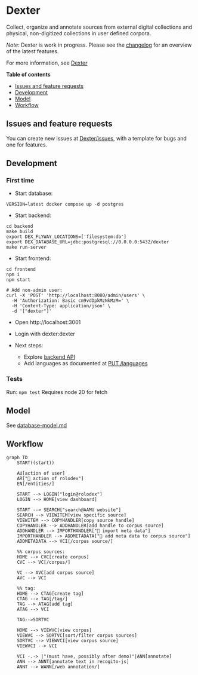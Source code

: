 # Dexter

Collect, organize and annotate sources from external digital collections and physical, non-digitized collections in user defined corpora.

_Note_: Dexter is work in progress. Please see the [changelog](./CHANGELOG.md) for an overview of the latest features.

For more information, see [Dexter](https://github.com/knaw-huc/Dexter/wiki/Dexter)

**Table of contents**
- [Issues and feature requests](#issues-and-feature-requests)
- [Development](#development)
- [Model](#model)
- [Workflow](#workflow)

## Issues and feature requests

You can create new issues at [Dexter/issues](https://github.com/knaw-huc/Dexter/issues), with a template for bugs and one for features. 

## Development

### First time

- Start database:
```shell
VERSION=latest docker compose up -d postgres
```

- Start backend:
```shell
cd backend
make build
export DEX_FLYWAY_LOCATIONS=['filesystem:db']
export DEX_DATABASE_URL=jdbc:postgresql://0.0.0.0:5432/dexter 
make run-server
```

- Start frontend:
```shell
cd frontend
npm i
npm start
```

```shell
# Add non-admin user:
curl -X 'POST' 'http://localhost:8080/admin/users' \
  -H 'Authorization: Basic cm9vdDpkMzNkMzM=' \
  -H 'Content-Type: application/json' \
  -d '["dexter"]'
```

- Open http://localhost:3001
- Login with dexter:dexter

- Next steps:
  - Explore [backend API](http://localhost:8080/swagger#/default)
  - Add languages as documented at [PUT /languages](http://localhost:8080/swagger#/default/seed)

### Tests
Run: `npm test`
Requires node 20 for fetch

## Model

See [database-model.md](./backend/db/database-model.md)

## Workflow

```mermaid  
graph TD
    START((start))

    AU[action of user]
    AR["🤖 action of rolodex"]
    EN[/entities/]
    
    START --> LOGIN["login@rolodex"]
    LOGIN --> HOME[view dashboard]
    
    START --> SEARCH["search@AAMU website"]
    SEARCH --> VIEWITEM[view specific source]
    VIEWITEM --> COPYHANDLER[copy source handle]
    COPYHANDLER --> ADDHANDLER[add handle to corpus source]
    ADDHANDLER --> IMPORTHANDLER["🤖 import meta data"]
    IMPORTHANDLER --> ADDMETADATA["🤖 add meta data to corpus source"]
    ADDMETADATA --> VCI[/corpus source/]
    
    %% corpus sources:
    HOME --> CVC[create corpus]
    CVC --> VC[/corpus/]
    
    VC --> AVC[add corpus source]
    AVC --> VCI
    
    %% tag:
    HOME --> CTAG[create tag]
    CTAG --> TAG[/tag/]
    TAG --> ATAG[add tag]
    ATAG --> VCI
    
    TAG-->SORTVC
    
    HOME --> VIEWVC[view corpus]
    VIEWVC --> SORTVC[sort/filter corpus sources]
    SORTVC --> VIEWVCI[view corpus source]
    VIEWVCI --> VCI
    
    VCI -.-> |"(must have, possibly after demo)"|ANN[annotate]
    ANN --> ANNT[annotate text in recogito-js]
    ANNT --> WANN[/web annotation/]
```
